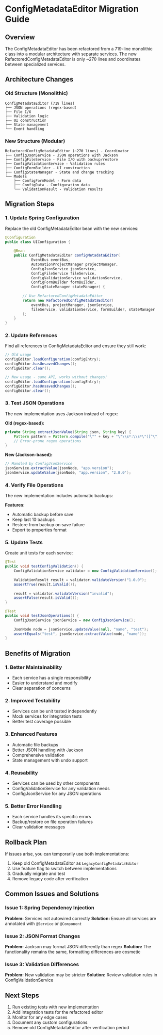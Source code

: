 # ConfigMetadataEditor Migration Guide

## Overview
The ConfigMetadataEditor has been refactored from a 719-line monolithic class into a modular architecture with separate services. The new RefactoredConfigMetadataEditor is only ~270 lines and coordinates between specialized services.

## Architecture Changes

### Old Structure (Monolithic)
```
ConfigMetadataEditor (719 lines)
├── JSON operations (regex-based)
├── File I/O
├── Validation logic
├── UI construction
├── State management
└── Event handling
```

### New Structure (Modular)
```
RefactoredConfigMetadataEditor (~270 lines) - Coordinator
├── ConfigJsonService - JSON operations with Jackson
├── ConfigFileService - File I/O with backup/restore
├── ConfigValidationService - Validation rules
├── ConfigFormBuilder - UI construction
├── ConfigStateManager - State and change tracking
└── Models
    ├── ConfigFormModel - Form data
    ├── ConfigData - Configuration data
    └── ValidationResult - Validation results
```

## Migration Steps

### 1. Update Spring Configuration

Replace the old ConfigMetadataEditor bean with the new services:

```java
@Configuration
public class UIConfiguration {
    
    @Bean
    public ConfigMetadataEditor configMetadataEditor(
            EventBus eventBus,
            AutomationProjectManager projectManager,
            ConfigJsonService jsonService,
            ConfigFileService fileService,
            ConfigValidationService validationService,
            ConfigFormBuilder formBuilder,
            ConfigStateManager stateManager) {
        
        // Use RefactoredConfigMetadataEditor
        return new RefactoredConfigMetadataEditor(
            eventBus, projectManager, jsonService, 
            fileService, validationService, formBuilder, stateManager
        );
    }
}
```

### 2. Update References

Find all references to ConfigMetadataEditor and ensure they still work:

```java
// Old usage
configEditor.loadConfiguration(configEntry);
configEditor.hasUnsavedChanges();
configEditor.clear();

// New usage - same API, works without changes!
configEditor.loadConfiguration(configEntry);
configEditor.hasUnsavedChanges();
configEditor.clear();
```

### 3. Test JSON Operations

The new implementation uses Jackson instead of regex:

**Old (regex-based):**
```java
private String extractJsonValue(String json, String key) {
    Pattern pattern = Pattern.compile("\"" + key + "\"\\s*:\\s*\"([^\"]+)\"");
    // Error-prone regex operations
}
```

**New (Jackson-based):**
```java
// Handled by ConfigJsonService
jsonService.extractValue(jsonNode, "app.version");
jsonService.updateValue(jsonNode, "app.version", "2.0.0");
```

### 4. Verify File Operations

The new implementation includes automatic backups:

**Features:**
- Automatic backup before save
- Keep last 10 backups
- Restore from backup on save failure
- Export to properties format

### 5. Update Tests

Create unit tests for each service:

```java
@Test
public void testConfigValidation() {
    ConfigValidationService validator = new ConfigValidationService();
    
    ValidationResult result = validator.validateVersion("1.0.0");
    assertTrue(result.isValid());
    
    result = validator.validateVersion("invalid");
    assertFalse(result.isValid());
}

@Test
public void testJsonOperations() {
    ConfigJsonService jsonService = new ConfigJsonService();
    
    JsonNode node = jsonService.updateValue(null, "name", "test");
    assertEquals("test", jsonService.extractValue(node, "name"));
}
```

## Benefits of Migration

### 1. **Better Maintainability**
- Each service has a single responsibility
- Easier to understand and modify
- Clear separation of concerns

### 2. **Improved Testability**
- Services can be unit tested independently
- Mock services for integration tests
- Better test coverage possible

### 3. **Enhanced Features**
- Automatic file backups
- Better JSON handling with Jackson
- Comprehensive validation
- State management with undo support

### 4. **Reusability**
- Services can be used by other components
- ConfigValidationService for any validation needs
- ConfigJsonService for any JSON operations

### 5. **Better Error Handling**
- Each service handles its specific errors
- Backup/restore on file operation failures
- Clear validation messages

## Rollback Plan

If issues arise, you can temporarily use both implementations:

1. Keep old ConfigMetadataEditor as `LegacyConfigMetadataEditor`
2. Use feature flag to switch between implementations
3. Gradually migrate and test
4. Remove legacy code after verification

## Common Issues and Solutions

### Issue 1: Spring Dependency Injection
**Problem:** Services not autowired correctly
**Solution:** Ensure all services are annotated with `@Service` or `@Component`

### Issue 2: JSON Format Changes
**Problem:** Jackson may format JSON differently than regex
**Solution:** The functionality remains the same, formatting differences are cosmetic

### Issue 3: Validation Differences
**Problem:** New validation may be stricter
**Solution:** Review validation rules in ConfigValidationService

## Next Steps

1. Run existing tests with new implementation
2. Add integration tests for the refactored editor
3. Monitor for any edge cases
4. Document any custom configurations
5. Remove old ConfigMetadataEditor after verification period